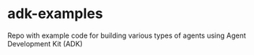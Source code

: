 # adk-examples
Repo with example code for building various types of agents using Agent Development Kit (ADK)
